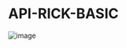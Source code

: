 # API-RICK-BASIC
![image](https://user-images.githubusercontent.com/78650703/211356390-19504d5a-baa2-4d82-8a2d-209d0269f06c.png)
